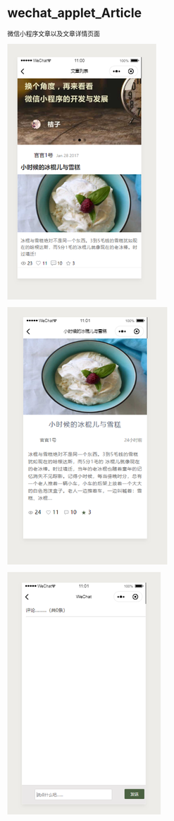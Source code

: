 # wechat_applet_Article

微信小程序文章以及文章详情页面

![](https://github.com/gitqin8170/wechat_applet_article/blob/master/images/1.png)

![](https://github.com/gitqin8170/wechat_applet_article/blob/master/images/2.png)

![](https://github.com/gitqin8170/wechat_applet_article/blob/master/images/3.png)



















